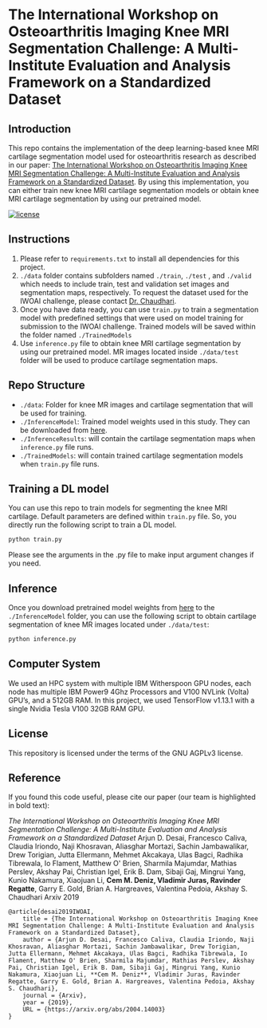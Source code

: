 # The International Workshop on Osteoarthritis Imaging Knee MRI Segmentation Challenge: A Multi-Institute Evaluation and Analysis Framework on a Standardized Dataset

## Introduction
This repo contains the implementation of the deep learning-based knee MRI cartilage segmentation model used for osteoarthritis research as described in our paper: [The International Workshop on Osteoarthritis Imaging Knee MRI Segmentation Challenge: A Multi-Institute Evaluation and Analysis Framework on a Standardized Dataset](https://arxiv.org/abs/2004.14003). By using this implementation, you can either train new knee MRI cartilage segmentation models or obtain knee MRI cartilage segmentation by using our pretrained model. 

[![license](https://img.shields.io/badge/license-AGPL--3.0-brightgreen)](https://github.com/denizlab/2019_IWOAI_Challenge/blob/master/LICENSE)

## Instructions
1. Please refer to `requirements.txt` to install all dependencies for this project. 
2. `./data` folder contains subfolders named `./train`, `./test` , and `./valid` which needs to include train, test and validation set images and segmentation maps, respectively. To request the dataset used for the IWOAI challenge, please contact [Dr. Chaudhari](mailto:akshaysc@stanford.edu). 
3. Once you have data ready, you can use `train.py` to train a segmentation model with predefined settings that were used on model training for submission to the IWOAI challenge. Trained models will be saved within the folder named `./TrainedModels` 
5. Use `inference.py` file to obtain knee MRI cartilage segmentation by using our pretrained model. MR images located inside `./data/test` folder will be used to produce cartilage segmentation maps. 

## Repo Structure
* `./data`: Folder for knee MR images and cartilage segmentation that will be used for training.
* `./InferenceModel`: Trained model weights used in this study. They can be downloaded from [here](https://drive.google.com/file/d/1x9ET75IJuL-y64kHOa718PDKu3vTxQ_H/view?usp=sharing).
* `./InferenceResults`: will contain the cartilage segmentation maps when `inference.py` file runs. 
* `./TrainedModels`: will contain trained cartilage segmentation models when `train.py` file runs. 

## Training a DL model
You can use this repo to train models for segmenting the knee MRI cartilage. Default parameters are defined within `train.py` file. So, you directly run the following script to train a DL model. 
```bash
python train.py
```
Please see the arguments in the .py file to make input argument changes if you need. 

## Inference
Once you download pretrained model weights from [here](https://drive.google.com/file/d/1x9ET75IJuL-y64kHOa718PDKu3vTxQ_H/view) to the `./InferenceModel` folder, you can use the following script to obtain cartilage segmentation of knee MR images located under `./data/test`:
```bash
python inference.py 
```
## Computer System
We used an HPC system with multiple IBM Witherspoon GPU nodes, each node has multiple IBM Power9 4Ghz Processors and V100 NVLink (Volta) GPU’s, and a 512GB RAM. In this project, we used TensorFlow v1.13.1 with a single Nvidia Tesla V100 32GB RAM GPU. 

## License
This repository is licensed under the terms of the GNU AGPLv3 license.

## Reference
If you found this code useful, please cite our paper (our team is highlighted in bold text):

*The International Workshop on Osteoarthritis Imaging Knee MRI Segmentation Challenge: A Multi-Institute Evaluation and Analysis Framework on a Standardized Dataset*
Arjun D. Desai, Francesco Caliva, Claudia Iriondo, Naji Khosravan, Aliasghar Mortazi, Sachin Jambawalikar, Drew Torigian, Jutta Ellermann, Mehmet Akcakaya, Ulas Bagci, Radhika Tibrewala, Io Flament, Matthew O' Brien, Sharmila Majumdar, Mathias Perslev, Akshay Pai, Christian Igel, Erik B. Dam, Sibaji Gaj, Mingrui Yang, Kunio Nakamura, Xiaojuan Li, **Cem M. Deniz, Vladimir Juras, Ravinder Regatte**, Garry E. Gold, Brian A. Hargreaves, Valentina Pedoia, Akshay S. Chaudhari
Arxiv
2019
```
@article{desai2019IWOAI,
    title = {The International Workshop on Osteoarthritis Imaging Knee MRI Segmentation Challenge: A Multi-Institute Evaluation and Analysis Framework on a Standardized Dataset},
    author = {Arjun D. Desai, Francesco Caliva, Claudia Iriondo, Naji Khosravan, Aliasghar Mortazi, Sachin Jambawalikar, Drew Torigian, Jutta Ellermann, Mehmet Akcakaya, Ulas Bagci, Radhika Tibrewala, Io Flament, Matthew O' Brien, Sharmila Majumdar, Mathias Perslev, Akshay Pai, Christian Igel, Erik B. Dam, Sibaji Gaj, Mingrui Yang, Kunio Nakamura, Xiaojuan Li, **Cem M. Deniz**, Vladimir Juras, Ravinder Regatte, Garry E. Gold, Brian A. Hargreaves, Valentina Pedoia, Akshay S. Chaudhari}, 
    journal = {Arxiv},
    year = {2019},
    URL = {https://arxiv.org/abs/2004.14003}
}
```
